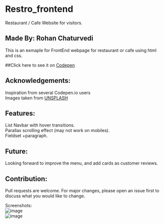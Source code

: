 # Restro_frontend
Restaurant / Cafe Website for visitors.

## Made By: Rohan Chaturvedi
This is an exmaple for FrontEnd webpage for restaurant or cafe using html and css.  

##Click here to see it on [Codepen](https://codepen.io/Ridevrutahc/pen/qBmKmKg?editors=1100)  

## Acknowledgements:
Inspiration from several Codepen.io users  
Images taken from [UNSPLASH](https://unsplash.com/)  

## Features:
List Navbar with hover transitions.  
Parallax scrolling effect (may not work on mobiles).  
Fieldset +paragraph.  

## Future:
Looking forward to improve the menu, and add cards as customer reviews.  

## Contribution:
Pull requests are welcome. For major changes, please open an issue first to discuss what you would like to change.  

Screenshots:  
![image](https://user-images.githubusercontent.com/81807980/127870231-68fb5de6-23ff-4563-8025-c93ce5da412c.png)  
![image](https://user-images.githubusercontent.com/81807980/127871745-5a358b72-cc1b-4091-a185-395bea054f13.png)  

